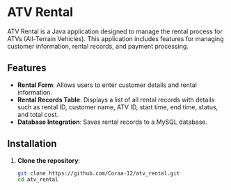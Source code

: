 # ATV Rental

ATV Rental is a Java application designed to manage the rental process for ATVs (All-Terrain Vehicles). This application includes features for managing customer information, rental records, and payment processing.

## Features

- **Rental Form**: Allows users to enter customer details and rental information.
- **Rental Records Table**: Displays a list of all rental records with details such as rental ID, customer name, ATV ID, start time, end time, status, and total cost.
- **Database Integration**: Saves rental records to a MySQL database.

## Installation

1. **Clone the repository**:
   ```sh
   git clone https://github.com/Coraa-12/atv_rental.git
   cd atv_rental

